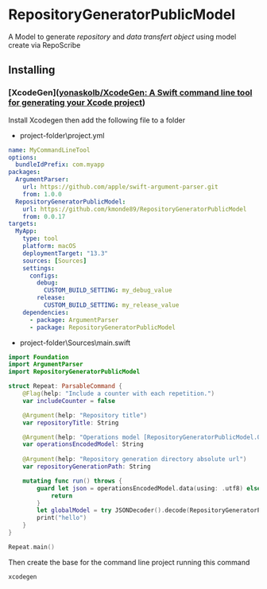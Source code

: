 # RepositoryGeneratorPublicModel
A Model to generate *repository* and *data transfert object* using model create via RepoScribe

## Installing

### [XcodeGen]([yonaskolb/XcodeGen: A Swift command line tool for generating your Xcode project](https://github.com/yonaskolb/XcodeGen))

Install Xcodegen then add the following file to a folder

- project-folder\project.yml

```project.yml
name: MyCommandLineTool
options:
  bundleIdPrefix: com.myapp
packages:
  ArgumentParser:
    url: https://github.com/apple/swift-argument-parser.git
    from: 1.0.0
  RepositoryGeneratorPublicModel:
    url: https://github.com/kmonde89/RepositoryGeneratorPublicModel
    from: 0.0.17
targets:
  MyApp:
    type: tool
    platform: macOS
    deploymentTarget: "13.3"
    sources: [Sources]
    settings:
      configs:
        debug:
          CUSTOM_BUILD_SETTING: my_debug_value
        release:
          CUSTOM_BUILD_SETTING: my_release_value
    dependencies:
      - package: ArgumentParser
      - package: RepositoryGeneratorPublicModel
```

- project-folder\Sources\main.swift

```main.swift
import Foundation
import ArgumentParser
import RepositoryGeneratorPublicModel

struct Repeat: ParsableCommand {
    @Flag(help: "Include a counter with each repetition.")
    var includeCounter = false

    @Argument(help: "Repository title")
    var repositoryTitle: String

    @Argument(help: "Operations model [RepositoryGeneratorPublicModel.Operation]")
    var operationsEncodedModel: String
    
    @Argument(help: "Repository generation directory absolute url")
    var repositoryGenerationPath: String

    mutating func run() throws {
        guard let json = operationsEncodedModel.data(using: .utf8) else {
            return
        }
        let globalModel = try JSONDecoder().decode(RepositoryGeneratorPublicModel.GlobalModel.self, from: json)
        print("hello")
    }
}

Repeat.main()
```

Then create the base for the command line project running this command
```
xcodegen
```
